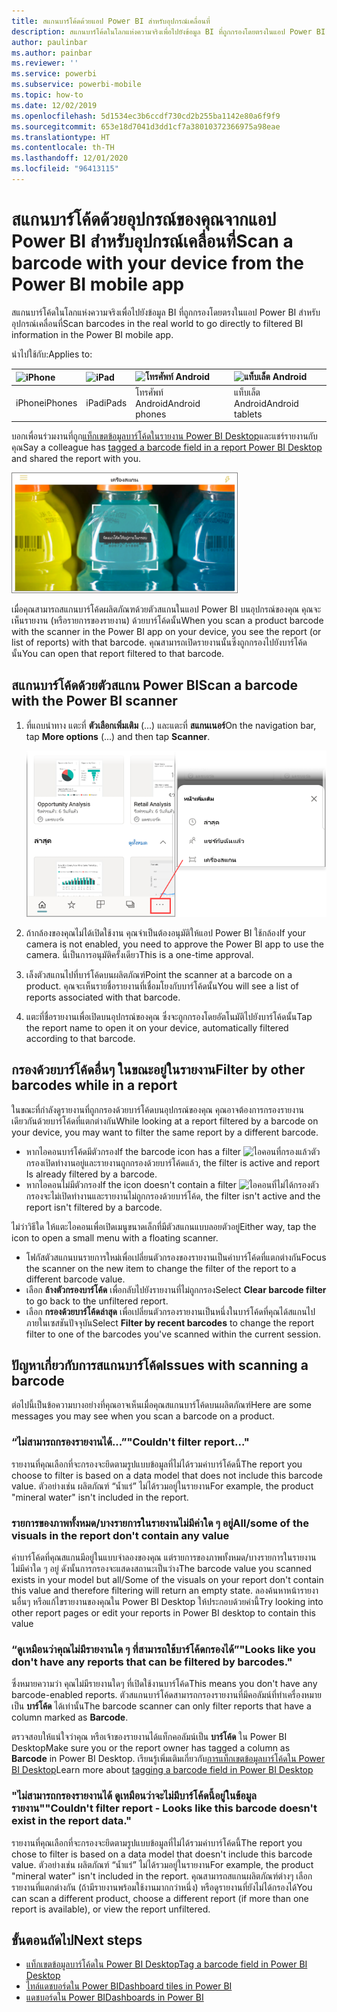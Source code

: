 ```yaml
---
title: สแกนบาร์โค้ดด้วยแอป Power BI สำหรับอุปกรณ์เคลื่อนที่
description: สแกนบาร์โค้ดในโลกแห่งความจริงเพื่อไปยังข้อมูล BI ที่ถูกกรองโดยตรงในแอป Power BI สำหรับอุปกรณ์เคลื่อนที่
author: paulinbar
ms.author: painbar
ms.reviewer: ''
ms.service: powerbi
ms.subservice: powerbi-mobile
ms.topic: how-to
ms.date: 12/02/2019
ms.openlocfilehash: 5d1534ec3b6ccdf730cd2b255ba1142e80a6f9f9
ms.sourcegitcommit: 653e18d7041d3dd1cf7a38010372366975a98eae
ms.translationtype: HT
ms.contentlocale: th-TH
ms.lasthandoff: 12/01/2020
ms.locfileid: "96413115"
---
```

# <a name="scan-a-barcode-with-your-device-from-the-power-bi-mobile-app"></a><span data-ttu-id="4748d-103">สแกนบาร์โค้ดด้วยอุปกรณ์ของคุณจากแอป Power BI สำหรับอุปกรณ์เคลื่อนที่</span><span class="sxs-lookup"><span data-stu-id="4748d-103">Scan a barcode with your device from the Power BI mobile app</span></span>
<span data-ttu-id="4748d-104">สแกนบาร์โค้ดในโลกแห่งความจริงเพื่อไปยังข้อมูล BI ที่ถูกกรองโดยตรงในแอป Power BI สำหรับอุปกรณ์เคลื่อนที่</span><span class="sxs-lookup"><span data-stu-id="4748d-104">Scan barcodes in the real world to go directly to filtered BI information in the Power BI mobile app.</span></span>


<span data-ttu-id="4748d-105">นำไปใช้กับ:</span><span class="sxs-lookup"><span data-stu-id="4748d-105">Applies to:</span></span>

| ![iPhone](./media/mobile-apps-qr-code/ios-logo-40-px.png) | ![iPad](./media/mobile-apps-qr-code/ios-logo-40-px.png) | ![โทรศัพท์ Android](././media/mobile-apps-qr-code/android-logo-40-px.png) | ![แท็บเล็ต Android](././media/mobile-apps-qr-code/android-logo-40-px.png) |
|:--- |:--- |:--- |:--- |
|<span data-ttu-id="4748d-110">iPhone</span><span class="sxs-lookup"><span data-stu-id="4748d-110">iPhones</span></span> |<span data-ttu-id="4748d-111">iPad</span><span class="sxs-lookup"><span data-stu-id="4748d-111">iPads</span></span> |<span data-ttu-id="4748d-112">โทรศัพท์ Android</span><span class="sxs-lookup"><span data-stu-id="4748d-112">Android phones</span></span> |<span data-ttu-id="4748d-113">แท็บเล็ต Android</span><span class="sxs-lookup"><span data-stu-id="4748d-113">Android tablets</span></span> |

<span data-ttu-id="4748d-114">บอกเพื่อนร่วมงานที่ถูก[แท็กเขตข้อมูลบาร์โค้ดในรายงาน Power BI Desktop](../../transform-model/desktop-mobile-barcodes.md)และแชร์รายงานกับคุณ</span><span class="sxs-lookup"><span data-stu-id="4748d-114">Say a colleague has [tagged a barcode field in a report Power BI Desktop](../../transform-model/desktop-mobile-barcodes.md) and shared the report with you.</span></span> 

![ภาพหน้าจอของการสแกนบาร์โค้ดผลิตภัณฑ์ ที่แสดงการใช้เครื่องสแกนบนบาร์โค้ดของเครื่องดื่มสี](media/mobile-apps-scan-barcode-iphone/power-bi-barcode-scanner.png)

<span data-ttu-id="4748d-116">เมื่อคุณสามารถสแกนบาร์โค้ดผลิตภัณฑด้วยตัวสแกนในแอป Power BI บนอุปกรณ์ของคุณ คุณจะเห็นรายงาน (หรือรายการของรายงาน) ด้วยบาร์โค้ดนั้น</span><span class="sxs-lookup"><span data-stu-id="4748d-116">When you scan a product barcode with the scanner in the Power BI app on your device, you see the report (or list of reports) with that barcode.</span></span> <span data-ttu-id="4748d-117">คุณสามารถเปิดรายงานนั้นซึ่งถูกกรองไปยังบาร์โค้ดนั้น</span><span class="sxs-lookup"><span data-stu-id="4748d-117">You can open that report filtered to that barcode.</span></span>

## <a name="scan-a-barcode-with-the-power-bi-scanner"></a><span data-ttu-id="4748d-118">สแกนบาร์โค้ดด้วยตัวสแกน Power BI</span><span class="sxs-lookup"><span data-stu-id="4748d-118">Scan a barcode with the Power BI scanner</span></span>
1. <span data-ttu-id="4748d-119">ที่แถบนำทาง แตะที่ **ตัวเลือกเพิ่มเติม** (...) และแตะที่ **สแกนเนอร์**</span><span class="sxs-lookup"><span data-stu-id="4748d-119">On the navigation bar, tap **More options** (...) and then tap **Scanner**.</span></span>

    ![ภาพหน้าจอของตัวเลือกเพิ่มเติมในบานหน้าต่างการนำทาง ที่แสดงการเลือกเครื่องสแกน](media/mobile-apps-scan-barcode-iphone/power-bi-scanner.png)

2. <span data-ttu-id="4748d-121">ถ้ากล้องของคุณไม่ได้เปิดใช้งาน คุณจำเป็นต้องอนุมัติให้แอป Power BI ใช้กล้อง</span><span class="sxs-lookup"><span data-stu-id="4748d-121">If your camera is not enabled, you need to approve the Power BI app to use the camera.</span></span> <span data-ttu-id="4748d-122">นี่เป็นการอนุมัติครั้งเดียว</span><span class="sxs-lookup"><span data-stu-id="4748d-122">This is a one-time approval.</span></span> 
4. <span data-ttu-id="4748d-123">เล็งตัวสแกนไปที่บาร์โค้ดบนผลิตภัณฑ์</span><span class="sxs-lookup"><span data-stu-id="4748d-123">Point the scanner at a barcode on a product.</span></span> <span data-ttu-id="4748d-124">คุณจะเห็นรายชื่อรายงานที่เชื่อมโยงกับบาร์โค้ดนั้น</span><span class="sxs-lookup"><span data-stu-id="4748d-124">You will see a list of reports associated with that barcode.</span></span>
5. <span data-ttu-id="4748d-125">แตะที่ชื่อรายงานเพื่อเปิดบนอุปกรณ์ของคุณ ซึ่งจะถูกกรองโดยอัตโนมัติไปยังบาร์โค้ดนั้น</span><span class="sxs-lookup"><span data-stu-id="4748d-125">Tap the report name to open it on your device, automatically filtered according to that barcode.</span></span>

## <a name="filter-by-other-barcodes-while-in-a-report"></a><span data-ttu-id="4748d-126">กรองด้วยบาร์โค้ดอื่นๆ ในขณะอยู่ในรายงาน</span><span class="sxs-lookup"><span data-stu-id="4748d-126">Filter by other barcodes while in a report</span></span>
<span data-ttu-id="4748d-127">ในขณะที่กำลังดูรายงานที่ถูกกรองด้วยบาร์โค้ดบนอุปกรณ์ของคุณ คุณอาจต้องการกรองรายงานเดียวกันด้วยบาร์โค้ดที่แตกต่างกัน</span><span class="sxs-lookup"><span data-stu-id="4748d-127">While looking at a report filtered by a barcode on your device, you may want to filter the same report by a different barcode.</span></span>

* <span data-ttu-id="4748d-128">หากไอคอนบาร์โค้ดมีตัวกรอง</span><span class="sxs-lookup"><span data-stu-id="4748d-128">If the barcode icon has a filter</span></span> ![ไอคอนที่กรองแล้ว](media/mobile-apps-scan-barcode-iphone/power-bi-barcode-filtered-icon-black.png)<span data-ttu-id="4748d-130">ตัวกรองเปิดทำงานอยู่และรายงานถูกกรองด้วยบาร์โค้ดแล้ว</span><span class="sxs-lookup"><span data-stu-id="4748d-130">, the filter is active and report Is already filtered by a barcode.</span></span> 
* <span data-ttu-id="4748d-131">หากไอคอนไม่มีตัวกรอง</span><span class="sxs-lookup"><span data-stu-id="4748d-131">If the icon doesn't contain a filter</span></span> ![ไอคอนที่ไม่ได้กรอง](media/mobile-apps-scan-barcode-iphone/power-bi-barcode-unfiltered-icon.png)<span data-ttu-id="4748d-133">ตัวกรองจะไม่เปิดทำงานและรายงานไม่ถูกกรองด้วยบาร์โค้ด</span><span class="sxs-lookup"><span data-stu-id="4748d-133">, the filter isn't active and the report isn't filtered by a barcode.</span></span> 

<span data-ttu-id="4748d-134">ไม่ว่าวิธีใด ให้แตะไอคอนเพื่อเปิดเมนูขนาดเล็กที่มีตัวสแกนแบบลอยตัวอยู่</span><span class="sxs-lookup"><span data-stu-id="4748d-134">Either way, tap the icon to open a small menu with a floating scanner.</span></span>

* <span data-ttu-id="4748d-135">โฟกัสตัวสแกนบนรายการใหม่เพื่อเปลี่ยนตัวกรองของรายงานเป็นค่าบาร์โค้ดที่แตกต่างกัน</span><span class="sxs-lookup"><span data-stu-id="4748d-135">Focus the scanner on the new item to change the filter of the report to a different barcode value.</span></span> 
* <span data-ttu-id="4748d-136">เลือก **ล้างตัวกรองบาร์โค้ด** เพื่อกลับไปยังรายงานที่ไม่ถูกกรอง</span><span class="sxs-lookup"><span data-stu-id="4748d-136">Select **Clear barcode filter** to go back to the unfiltered report.</span></span>
* <span data-ttu-id="4748d-137">เลือก **กรองด้วยบาร์โค้ดล่าสุด** เพื่อเปลี่ยนตัวกรองรายงานเป็นหนึ่งในบาร์โค้ดที่คุณได้สแกนไปภายในเซสชันปัจจุบัน</span><span class="sxs-lookup"><span data-stu-id="4748d-137">Select **Filter by recent barcodes** to change the report filter to one of the barcodes you've scanned within the current session.</span></span>

## <a name="issues-with-scanning-a-barcode"></a><span data-ttu-id="4748d-138">ปัญหาเกี่ยวกับการสแกนบาร์โค้ด</span><span class="sxs-lookup"><span data-stu-id="4748d-138">Issues with scanning a barcode</span></span>
<span data-ttu-id="4748d-139">ต่อไปนี้เป็นข้อความบางอย่างที่คุณอาจเห็นเมื่อคุณสแกนบาร์โค้ดบนผลิตภัณฑ์</span><span class="sxs-lookup"><span data-stu-id="4748d-139">Here are some messages you may see when you scan a barcode on a product.</span></span>

### <a name="couldnt-filter-report"></a><span data-ttu-id="4748d-140">“ไม่สามารถกรองรายงานได้...”</span><span class="sxs-lookup"><span data-stu-id="4748d-140">"Couldn't filter report..."</span></span>
<span data-ttu-id="4748d-141">รายงานที่คุณเลือกที่จะกรองจะยึดตามรูปแบบข้อมูลที่ไม่ได้รวมค่าบาร์โค้ดนี้</span><span class="sxs-lookup"><span data-stu-id="4748d-141">The report you choose to filter is based on a data model that does not include this barcode value.</span></span> <span data-ttu-id="4748d-142">ตัวอย่างเช่น ผลิตภัณฑ์ “น้ำแร่” ไม่ได้รวมอยู่ในรายงาน</span><span class="sxs-lookup"><span data-stu-id="4748d-142">For example, the product "mineral water" isn't included in the report.</span></span>  

### <a name="allsome-of-the-visuals-in-the-report-dont-contain-any-value"></a><span data-ttu-id="4748d-143">รายการของภาพทั้งหมด/บางรายการในรายงานไม่มีค่าใด ๆ อยู่</span><span class="sxs-lookup"><span data-stu-id="4748d-143">All/some of the visuals in the report don't contain any value</span></span>
<span data-ttu-id="4748d-144">ค่าบาร์โค้ดที่คุณสแกนมีอยู่ในแบบจำลองของคุณ แต่รายการของภาพทั้งหมด/บางรายการในรายงานไม่มีค่าใด ๆ อยู่ ดังนั้นการกรองจะแสดงสถานะเป็นว่าง</span><span class="sxs-lookup"><span data-stu-id="4748d-144">The barcode value you scanned exists in your model but all/Some of the visuals on your report don't contain this value and therefore filtering will return an empty state.</span></span> <span data-ttu-id="4748d-145">ลองค้นหาหน้ารายงานอื่นๆ หรือแก้ไขรายงานของคุณใน Power BI Desktop ให้ประกอบด้วยค่านี้</span><span class="sxs-lookup"><span data-stu-id="4748d-145">Try looking into other report pages or edit your reports in Power BI desktop to contain this value</span></span> 

### <a name="looks-like-you-dont-have-any-reports-that-can-be-filtered-by-barcodes"></a><span data-ttu-id="4748d-146">“ดูเหมือนว่าคุณไม่มีรายงานใด ๆ ที่สามารถใช้บาร์โค้ดกรองได้”</span><span class="sxs-lookup"><span data-stu-id="4748d-146">"Looks like you don't have any reports that can be filtered by barcodes."</span></span>
<span data-ttu-id="4748d-147">ซึ่งหมายความว่า คุณไม่มีรายงานใดๆ ที่เปิดใช้งานบาร์โค้ด</span><span class="sxs-lookup"><span data-stu-id="4748d-147">This means you don't have any barcode-enabled reports.</span></span> <span data-ttu-id="4748d-148">ตัวสแกนบาร์โค้ดสามารถกรองรายงานที่มีคอลัมน์ที่ทำเครื่องหมายเป็น **บาร์โค้ด** ได้เท่านั้น</span><span class="sxs-lookup"><span data-stu-id="4748d-148">The barcode scanner can only filter reports that have a column marked as **Barcode**.</span></span>  

<span data-ttu-id="4748d-149">ตรวจสอบให้แน่ใจว่าคุณ หรือเจ้าของรายงานได้แท็กคอลัมน์เป็น **บาร์โค้ด** ใน Power BI Desktop</span><span class="sxs-lookup"><span data-stu-id="4748d-149">Make sure you or the report owner has tagged a column as **Barcode** in Power BI Desktop.</span></span> <span data-ttu-id="4748d-150">เรียนรู้เพิ่มเติมเกี่ยวกับ[การแท็กเขตข้อมูลบาร์โค้ดใน Power BI Desktop](../../transform-model/desktop-mobile-barcodes.md)</span><span class="sxs-lookup"><span data-stu-id="4748d-150">Learn more about [tagging a barcode field in Power BI Desktop](../../transform-model/desktop-mobile-barcodes.md)</span></span>

### <a name="couldnt-filter-report---looks-like-this-barcode-doesnt-exist-in-the-report-data"></a><span data-ttu-id="4748d-151">"ไม่สามารถกรองรายงานได้ ดูเหมือนว่าจะไม่มีบาร์โค้ดนี้อยู่ในข้อมูลรายงาน"</span><span class="sxs-lookup"><span data-stu-id="4748d-151">"Couldn't filter report - Looks like this barcode doesn't exist in the report data."</span></span>
<span data-ttu-id="4748d-152">รายงานที่คุณเลือกที่จะกรองจะยึดตามรูปแบบข้อมูลที่ไม่ได้รวมค่าบาร์โค้ดนี้</span><span class="sxs-lookup"><span data-stu-id="4748d-152">The report you chose to filter is based on a data model that doesn't include this barcode value.</span></span> <span data-ttu-id="4748d-153">ตัวอย่างเช่น ผลิตภัณฑ์ “น้ำแร่” ไม่ได้รวมอยู่ในรายงาน</span><span class="sxs-lookup"><span data-stu-id="4748d-153">For example, the product "mineral water" isn't included in the report.</span></span> <span data-ttu-id="4748d-154">คุณสามารถสแกนผลิตภัณฑ์ต่างๆ เลือกรายงานที่แตกต่างกัน (ถ้ามีรายงานพร้อมใช้งานมากกว่าหนึ่ง) หรือดูรายงานที่ยังไม่ได้กรองได้</span><span class="sxs-lookup"><span data-stu-id="4748d-154">You can scan a different product, choose a different report (if more than one report is available), or view the report unfiltered.</span></span> 

## <a name="next-steps"></a><span data-ttu-id="4748d-155">ขั้นตอนถัดไป</span><span class="sxs-lookup"><span data-stu-id="4748d-155">Next steps</span></span>
* [<span data-ttu-id="4748d-156">แท็กเขตข้อมูลบาร์โค้ดใน Power BI Desktop</span><span class="sxs-lookup"><span data-stu-id="4748d-156">Tag a barcode field in Power BI Desktop</span></span>](../../transform-model/desktop-mobile-barcodes.md)
* [<span data-ttu-id="4748d-157">ไทล์แดชบอร์ดใน Power BI</span><span class="sxs-lookup"><span data-stu-id="4748d-157">Dashboard tiles in Power BI</span></span>](../end-user-tiles.md)
* [<span data-ttu-id="4748d-158">แดชบอร์ดใน Power BI</span><span class="sxs-lookup"><span data-stu-id="4748d-158">Dashboards in Power BI</span></span>](../end-user-dashboards.md)
